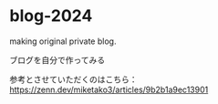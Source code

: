 # blog-2024
making original private blog.

ブログを自分で作ってみる

参考とさせていただくのはこちら：https://zenn.dev/miketako3/articles/9b2b1a9ec13901
